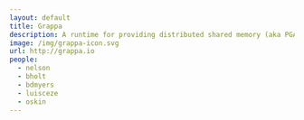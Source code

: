 ```yaml
---
layout: default
title: Grappa
description: A runtime for providing distributed shared memory (aka PGAS) for large-scale irregular applications,  leveraging latency tolerance to overcome the limitations of commodity networks.
image: /img/grappa-icon.svg
url: http://grappa.io
people:
  - nelson
  - bholt
  - bdmyers
  - luisceze
  - oskin
---
```

